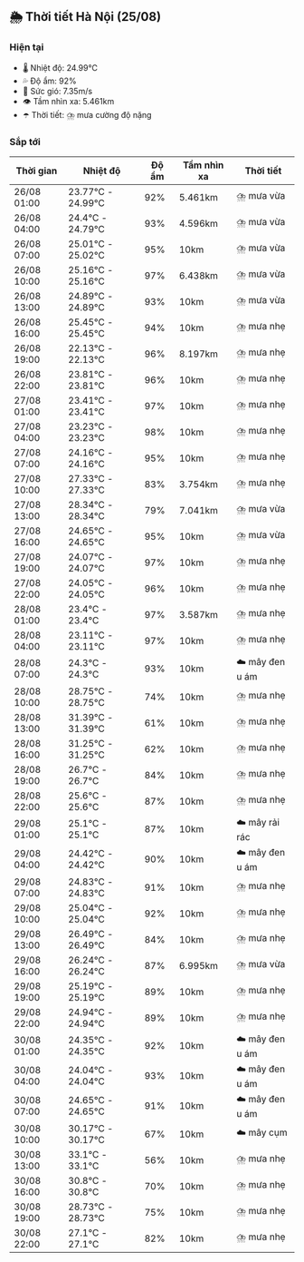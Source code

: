 ## 🌦️ Thời tiết Hà Nội (25/08)

### Hiện tại

- 🌡️ Nhiệt độ: 24.99℃
- 💦 Độ ẩm: 92%
- 💨 Sức gió: 7.35m/s
- 👁️ Tầm nhìn xa: 5.461km
- ☂️ Thời tiết: ⛈️ mưa cường độ nặng

### Sắp tới

| Thời gian | Nhiệt độ | Độ ẩm | Tầm nhìn xa | Thời tiết |
| --- | --- | --- | --- | --- |
| 26/08 01:00 | 23.77℃ - 24.99℃ | 92% | 5.461km | ⛈️ mưa vừa |
| 26/08 04:00 | 24.4℃ - 24.79℃ | 93% | 4.596km | ⛈️ mưa vừa |
| 26/08 07:00 | 25.01℃ - 25.02℃ | 95% | 10km | ⛈️ mưa vừa |
| 26/08 10:00 | 25.16℃ - 25.16℃ | 97% | 6.438km | ⛈️ mưa vừa |
| 26/08 13:00 | 24.89℃ - 24.89℃ | 93% | 10km | ⛈️ mưa vừa |
| 26/08 16:00 | 25.45℃ - 25.45℃ | 94% | 10km | ⛈️ mưa nhẹ |
| 26/08 19:00 | 22.13℃ - 22.13℃ | 96% | 8.197km | ⛈️ mưa nhẹ |
| 26/08 22:00 | 23.81℃ - 23.81℃ | 96% | 10km | ⛈️ mưa nhẹ |
| 27/08 01:00 | 23.41℃ - 23.41℃ | 97% | 10km | ⛈️ mưa nhẹ |
| 27/08 04:00 | 23.23℃ - 23.23℃ | 98% | 10km | ⛈️ mưa nhẹ |
| 27/08 07:00 | 24.16℃ - 24.16℃ | 95% | 10km | ⛈️ mưa nhẹ |
| 27/08 10:00 | 27.33℃ - 27.33℃ | 83% | 3.754km | ⛈️ mưa nhẹ |
| 27/08 13:00 | 28.34℃ - 28.34℃ | 79% | 7.041km | ⛈️ mưa vừa |
| 27/08 16:00 | 24.65℃ - 24.65℃ | 95% | 10km | ⛈️ mưa vừa |
| 27/08 19:00 | 24.07℃ - 24.07℃ | 97% | 10km | ⛈️ mưa nhẹ |
| 27/08 22:00 | 24.05℃ - 24.05℃ | 96% | 10km | ⛈️ mưa nhẹ |
| 28/08 01:00 | 23.4℃ - 23.4℃ | 97% | 3.587km | ⛈️ mưa nhẹ |
| 28/08 04:00 | 23.11℃ - 23.11℃ | 97% | 10km | ⛈️ mưa nhẹ |
| 28/08 07:00 | 24.3℃ - 24.3℃ | 93% | 10km | ☁️ mây đen u ám |
| 28/08 10:00 | 28.75℃ - 28.75℃ | 74% | 10km | ⛈️ mưa nhẹ |
| 28/08 13:00 | 31.39℃ - 31.39℃ | 61% | 10km | ⛈️ mưa nhẹ |
| 28/08 16:00 | 31.25℃ - 31.25℃ | 62% | 10km | ⛈️ mưa nhẹ |
| 28/08 19:00 | 26.7℃ - 26.7℃ | 84% | 10km | ⛈️ mưa nhẹ |
| 28/08 22:00 | 25.6℃ - 25.6℃ | 87% | 10km | ⛈️ mưa nhẹ |
| 29/08 01:00 | 25.1℃ - 25.1℃ | 87% | 10km | ☁️ mây rải rác |
| 29/08 04:00 | 24.42℃ - 24.42℃ | 90% | 10km | ☁️ mây đen u ám |
| 29/08 07:00 | 24.83℃ - 24.83℃ | 91% | 10km | ⛈️ mưa nhẹ |
| 29/08 10:00 | 25.04℃ - 25.04℃ | 92% | 10km | ⛈️ mưa nhẹ |
| 29/08 13:00 | 26.49℃ - 26.49℃ | 84% | 10km | ⛈️ mưa nhẹ |
| 29/08 16:00 | 26.24℃ - 26.24℃ | 87% | 6.995km | ⛈️ mưa vừa |
| 29/08 19:00 | 25.19℃ - 25.19℃ | 89% | 10km | ⛈️ mưa nhẹ |
| 29/08 22:00 | 24.94℃ - 24.94℃ | 89% | 10km | ⛈️ mưa nhẹ |
| 30/08 01:00 | 24.35℃ - 24.35℃ | 92% | 10km | ☁️ mây đen u ám |
| 30/08 04:00 | 24.04℃ - 24.04℃ | 93% | 10km | ☁️ mây đen u ám |
| 30/08 07:00 | 24.65℃ - 24.65℃ | 91% | 10km | ☁️ mây đen u ám |
| 30/08 10:00 | 30.17℃ - 30.17℃ | 67% | 10km | ☁️ mây cụm |
| 30/08 13:00 | 33.1℃ - 33.1℃ | 56% | 10km | ⛈️ mưa nhẹ |
| 30/08 16:00 | 30.8℃ - 30.8℃ | 70% | 10km | ⛈️ mưa nhẹ |
| 30/08 19:00 | 28.73℃ - 28.73℃ | 75% | 10km | ⛈️ mưa nhẹ |
| 30/08 22:00 | 27.1℃ - 27.1℃ | 82% | 10km | ⛈️ mưa nhẹ |
